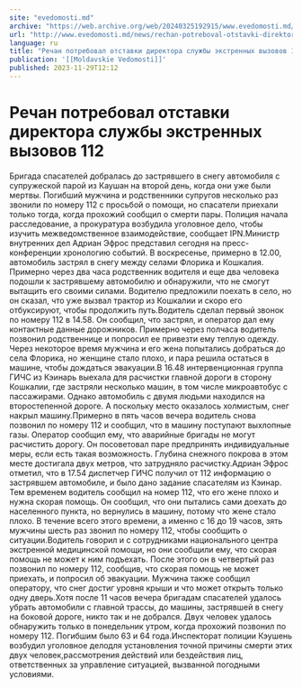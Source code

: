 ```yaml
---
site: "evedomosti.md"
archive: "https://web.archive.org/web/20240325192915/www.evedomosti.md/news/rechan-potreboval-otstavki-direktora-sluzhby-ekstrennyh-vyzo"
url: "http://www.evedomosti.md/news/rechan-potreboval-otstavki-direktora-sluzhby-ekstrennyh-vyzo"
language: ru
title: "Речан потребовал отставки директора службы экстренных вызовов 112"
publication: '[[Moldavskie Vedomosti]]'
published: 2023-11-29T12:12
---
```


# Речан потребовал отставки директора службы экстренных вызовов 112

Бригада спасателей добралась до застрявшего в снегу автомобиля с супружеской парой из Каушан на второй день, когда они уже были мертвы. Погибший мужчина и родственники супругов несколько раз звонили по номеру 112 с просьбой о помощи, но спасатели приехали только тогда, когда прохожий сообщил о смерти пары. Полиция начала расследование, а прокуратура возбудила уголовное дело, чтобы изучить межведомственное взаимодействие, сообщает IPN.Министр внутренних дел Адриан Эфрос представил сегодня на пресс-конференции хронологию событий. В воскресенье, примерно в 12.00, автомобиль застрял в снегу между селами Флорика и Кошкалия. Примерно через два часа родственник водителя и еще два человека подошли к застрявшему автомобилю и обнаружили, что не смогут вытащить его своими силами. Водителю предложили поехать в село, но он сказал, что уже вызвал трактор из Кошкалии и скоро его отбуксируют, чтобы продолжить путь.Водитель сделал первый звонок по номеру 112 в 14.58. Он сообщил, что застрял, и оператор дал ему контактные данные дорожников. Примерно через полчаса водитель позвонил родственнице и попросил ее привезти ему теплую одежду. Через некоторое время мужчина и его жена попытались добраться до села Флорика, но женщине стало плохо, и пара решила остаться в машине, чтобы дождаться эвакуации.В 16.48 интервенционная группа ГИЧС из Кэинарь выехала для расчистки главной дороги в сторону Кошкалии, где застряли несколько машин, в том числе микроавтобус с пассажирами. Однако автомобиль с двумя людьми находился на второстепенной дороге. А поскольку место оказалось холмистым, снег накрыл машину.Примерно в пять часов вечера водитель снова позвонил по номеру 112 и сообщил, что в машину поступают выхлопные газы. Оператор сообщил ему, что аварийные бригады не могут расчистить дорогу. Он посоветовал паре предпринять индивидуальные меры, если есть такая возможность. Глубина снежного покрова в этом месте достигала двух метров, что затрудняло расчистку.Адриан Эфрос отметил, что в 17.54 диспетчер ГИЧС получил от 112 информацию о застрявшем автомобиле, и было дано задание спасателям из Кэинар. Тем временем водитель сообщил на номер 112, что его жене плохо и нужна скорая помощь. Он сообщил, что они пытались сами доехать до населенного пункта, но вернулись в машину, потому что жене стало плохо. В течение всего этого времени, а именно с 16 до 19 часов, зять мужчины шесть раз звонил по номеру 112, чтобы сообщить о ситуации.Водитель говорил и с сотрудниками национального центра экстренной медицинской помощи, но они сообщили ему, что скорая помощь не может к ним подъехать. После этого он в четвертый раз позвонил по номеру 112, сообщив, что скорая помощь не может приехать, и попросил об эвакуации. Мужчина также сообщил оператору, что снег достиг уровня крыши и что может открыть только одну дверь.Хотя после 11 часов вечера бригадам спасателей удалось убрать автомобили с главной трассы, до машины, застрявшей в снегу на боковой дороге, никто так и не добрался. Двух человек удалось обнаружить только в понедельник утром, когда прохожий позвонил по номеру 112. Погибшим было 63 и 64 года.Инспекторат полиции Кэушень возбудил уголовное делодля установления точной причины смерти этих двух человек,рассмотрения действий или бездействия лиц, ответственных за управление ситуацией, вызванной погодными условиями.